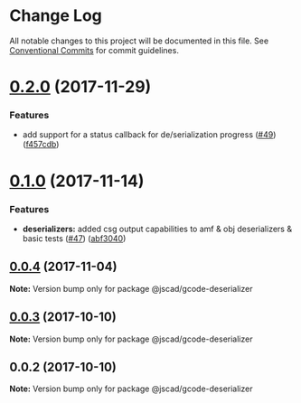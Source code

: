 # Change Log

All notable changes to this project will be documented in this file.
See [Conventional Commits](https://conventionalcommits.org) for commit guidelines.

<a name="0.2.0"></a>
# [0.2.0](https://github.com/jscad/io/compare/@jscad/gcode-deserializer@0.1.0...@jscad/gcode-deserializer@0.2.0) (2017-11-29)


### Features

* add support for a status callback for de/serialization progress ([#49](https://github.com/jscad/io/issues/49)) ([f457cdb](https://github.com/jscad/io/commit/f457cdb))




<a name="0.1.0"></a>
# [0.1.0](https://github.com/jscad/io/compare/@jscad/gcode-deserializer@0.0.4...@jscad/gcode-deserializer@0.1.0) (2017-11-14)


### Features

* **deserializers:** added csg output capabilities to amf & obj deserializers & basic tests ([#47](https://github.com/jscad/io/issues/47)) ([abf3040](https://github.com/jscad/io/commit/abf3040))




<a name="0.0.4"></a>
## [0.0.4](https://github.com/jscad/io/compare/@jscad/gcode-deserializer@0.0.3...@jscad/gcode-deserializer@0.0.4) (2017-11-04)




**Note:** Version bump only for package @jscad/gcode-deserializer

<a name="0.0.3"></a>
## [0.0.3](https://github.com/jscad/io/compare/@jscad/gcode-deserializer@0.0.2...@jscad/gcode-deserializer@0.0.3) (2017-10-10)




**Note:** Version bump only for package @jscad/gcode-deserializer

<a name="0.0.2"></a>
## 0.0.2 (2017-10-10)




**Note:** Version bump only for package @jscad/gcode-deserializer
